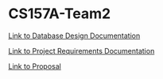 # CS157A-Team2

[Link to Database Design  Documentation](https://github.com/CS157A-Team2/CS157A-Team2/blob/master/doc/db-design/db-design.pdf)


[Link to Project Requirements Documentation](https://github.com/CS157A-Team2/CS157A-Team2/blob/master/doc/project-requirement/project_requirement.pdf)

[Link to Proposal](https://github.com/CS157A-Team2/CS157A-Team2/blob/master/doc/proposal/project-proposal.pdf)


